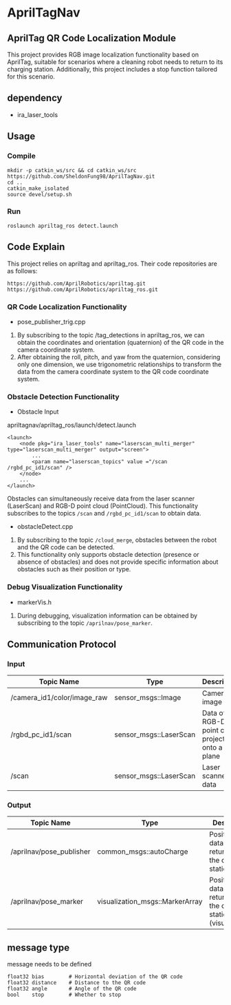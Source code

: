 # AprilTagNav 
## AprilTag QR Code Localization Module

This project provides RGB image localization functionality based on AprilTag, suitable for scenarios where a cleaning robot needs to return to its charging station. Additionally, this project includes a stop function tailored for this scenario.


## dependency

* ira_laser_tools

## Usage
### Compile
```
mkdir -p catkin_ws/src && cd catkin_ws/src
https://github.com/SheldonFung98/AprilTagNav.git
cd ..
catkin_make_isolated
source devel/setup.sh
```
### Run
```
roslaunch apriltag_ros detect.launch
```
## Code Explain
This project relies on apriltag and apriltag_ros. Their code repositories are as follows:
```
https://github.com/AprilRobotics/apriltag.git
https://github.com/AprilRobotics/apriltag_ros.git
```

### QR Code Localization Functionality
* pose_publisher_trig.cpp
1. By subscribing to the topic /tag_detections in apriltag_ros, we can obtain the coordinates and orientation (quaternion) of the QR code in the camera coordinate system.
2. After obtaining the roll, pitch, and yaw from the quaternion, considering only one dimension, we use trigonometric relationships to transform the data from the camera coordinate system to the QR code coordinate system.

### Obstacle Detection Functionality
* Obstacle Input

apriltagnav/apriltag_ros/launch/detect.launch
```
<launch>
    <node pkg="ira_laser_tools" name="laserscan_multi_merger" type="laserscan_multi_merger" output="screen">
        ...
        <param name="laserscan_topics" value ="/scan /rgbd_pc_id1/scan" />
    </node>
    ...
</launch>
```

Obstacles can simultaneously receive data from the laser scanner (LaserScan) and RGB-D point cloud (PointCloud). This functionality subscribes to the topics `/scan` and `/rgbd_pc_id1/scan` to obtain data.

* obstacleDetect.cpp
1. By subscribing to the topic `/cloud_merge`, obstacles between the robot and the QR code can be detected.
2. This functionality only supports obstacle detection (presence or absence of obstacles) and does not provide specific information about obstacles such as their position or type.
   
### Debug Visualization Functionality
* markerVis.h 
1. During debugging, visualization information can be obtained by subscribing to the topic `/aprilnav/pose_marker`.

## Communication Protocol
### Input
| Topic Name                        | Type                        | Description               | 
| -----------                      | -----------                 | -----------               |
| /camera_id1/color/image_raw      | sensor_msgs::Image          | Camera image              |
| /rgbd_pc_id1/scan                 | sensor_msgs::LaserScan      | Data of RGB-D point cloud projected onto a 2D plane |
| /scan                            | sensor_msgs::LaserScan      | Laser scanner data        |

### Output
| Topic Name                        | Type                               | Description               | 
| -----------                      | -----------                        | -----------               |
| /aprilnav/pose_publisher         | common_msgs::autoCharge            | Positioning data for returning to the charging station |
| /aprilnav/pose_marker            | visualization_msgs::MarkerArray    | Positioning data for returning to the charging station (visualization) |

##  message type
message needs to be defined
```
float32 bias        # Horizontal deviation of the QR code
float32 distance    # Distance to the QR code
float32 angle       # Angle of the QR code
bool    stop        # Whether to stop
```